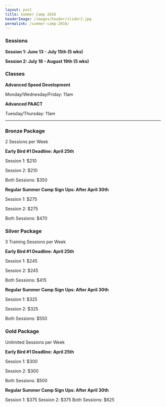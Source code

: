 ```yaml
---
layout: post
title: Summer Camp 2016
headerImage: /images/header/slider2.jpg
permalink: /summer-camp-2016/
---
```


### Sessions

**Session 1: June 13 - July 15th (5 wks)**

**Session 2: July 18 - August 19th (5 wks)**

### Classes

**Advanced Speed Development**

Monday/Wednesday/Friday: 11am

**Advanced PAACT**

Tuesday/Thursday: 11am



****




### **Bronze Package**

2 Sessions per Week

**Early Bird #1 Deadline: April 25th**

Session 1: $210

Session 2: $210

Both Sessions: $350

**Regular Summer Camp Sign Ups: After April 30th**

Session 1: $275

Session 2: $275

Both Sessions: $470

### Silver Package

3 Training Sessions per Week

**Early Bird #1 Deadline: April 25th**

Session 1: $245

Session 2: $245

Both Sessions: $415

**Regular Summer Camp Sign Ups: After April 30th**

Session 1: $325

Session 2: $325

Both Sessions: $550

### Gold Package

Unlimited Sessions per Week

**Early Bird #1 Deadline: April 25th**

Session 1: $300

Session 2: $300

Both Sessions: $500

**Regular Summer Camp Sign Ups: After April 30th**

Session 1: $375
Session 2: $375
Both Sessions: $625